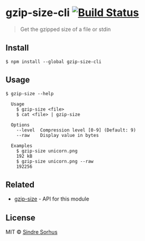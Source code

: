 # gzip-size-cli [![Build Status](https://travis-ci.org/sindresorhus/gzip-size-cli.svg?branch=master)](https://travis-ci.org/sindresorhus/gzip-size-cli)

> Get the gzipped size of a file or stdin


## Install

```
$ npm install --global gzip-size-cli
```


## Usage

```
$ gzip-size --help

  Usage
    $ gzip-size <file>
    $ cat <file> | gzip-size

  Options
    --level  Compression level [0-9] (Default: 9)
    --raw    Display value in bytes

  Examples
    $ gzip-size unicorn.png
    192 kB
    $ gzip-size unicorn.png --raw
    192256
```


## Related

- [gzip-size](https://github.com/sindresorhus/gzip-size) - API for this module


## License

MIT © [Sindre Sorhus](https://sindresorhus.com)
